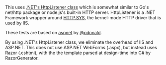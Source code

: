 This uses [.NET's HttpListener class](http://msdn.microsoft.com/en-us/library/system.net.httplistener.aspx) which is somewhat similar to Go's net/http package or node.js's built-in HTTP server. HttpListener is a .NET Framework wrapper around [HTTP.SYS](http://www.iis.net/learn/get-started/introduction-to-iis/introduction-to-iis-architecture#Hypertext), the kernel-mode HTTP driver that is used by IIS.

These tests are based on [aspnet](https://github.com/TechEmpower/FrameworkBenchmarks/tree/master/aspnet) by [@pdonald](https://github.com/pdonald/).

By using .NET's HttpListener class, we eliminate the overhead of IIS and ASP.NET. This does not use ASP.NET WebForms (.aspx), but instead uses Razor (.cshtml), with the the template parsed at design-time into C# by RazorGenerator.